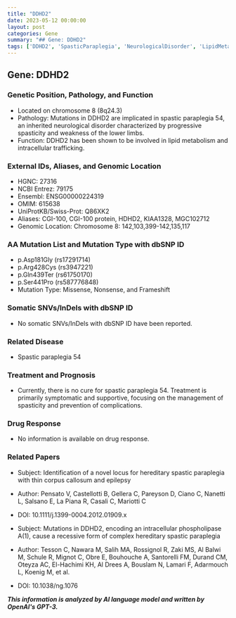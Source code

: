 ```yaml
---
title: "DDHD2"
date: 2023-05-12 00:00:00
layout: post
categories: Gene
summary: "## Gene: DDHD2"
tags: ['DDHD2', 'SpasticParaplegia', 'NeurologicalDisorder', 'LipidMetabolism', 'GeneticMutation', 'SymptomaticTreatment', 'HereditaryDisease', 'PhospholipaseA1']
---
```


## Gene: DDHD2

### Genetic Position, Pathology, and Function
- Located on chromosome 8 (8q24.3)
- Pathology: Mutations in DDHD2 are implicated in spastic paraplegia 54, an inherited neurological disorder characterized by progressive spasticity and weakness of the lower limbs. 
- Function: DDHD2 has been shown to be involved in lipid metabolism and intracellular trafficking.

### External IDs, Aliases, and Genomic Location
- HGNC: 27316
- NCBI Entrez: 79175
- Ensembl: ENSG00000224319
- OMIM: 615638
- UniProtKB/Swiss-Prot: Q86XK2
- Aliases: CGI-100, CGI-100 protein, HDHD2, KIAA1328, MGC102712
- Genomic Location: Chromosome 8: 142,103,399-142,135,117

### AA Mutation List and Mutation Type with dbSNP ID
- p.Asp181Gly (rs17291714)
- p.Arg428Cys (rs3947221)
- p.Gln439Ter (rs61750170)
- p.Ser441Pro (rs587776848)
- Mutation Type: Missense, Nonsense, and Frameshift

### Somatic SNVs/InDels with dbSNP ID
- No somatic SNVs/InDels with dbSNP ID have been reported.

### Related Disease
- Spastic paraplegia 54

### Treatment and Prognosis
- Currently, there is no cure for spastic paraplegia 54. Treatment is primarily symptomatic and supportive, focusing on the management of spasticity and prevention of complications.

### Drug Response
- No information is available on drug response.

### Related Papers
- Subject: Identification of a novel locus for hereditary spastic paraplegia with thin corpus callosum and epilepsy
- Author: Pensato V, Castellotti B, Gellera C, Pareyson D, Ciano C, Nanetti L, Salsano E, La Piana R, Casali C, Mariotti C
- DOI: 10.1111/j.1399-0004.2012.01909.x

- Subject: Mutations in DDHD2, encoding an intracellular phospholipase A(1), cause a recessive form of complex hereditary spastic paraplegia
- Author: Tesson C, Nawara M, Salih MA, Rossignol R, Zaki MS, Al Balwi M, Schule R, Mignot C, Obre E, Bouhouche A, Santorelli FM, Durand CM, Oteyza AC, El-Hachimi KH, Al Drees A, Bouslam N, Lamari F, Adarmouch L, Koenig M, et al.
- DOI: 10.1038/ng.1076

**_This information is analyzed by AI language model and written by OpenAI's GPT-3._**